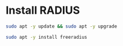 # Install RADIUS

```Bash
sudo apt -y update && sudo apt -y upgrade

sudo apt -y install freeradius
```
